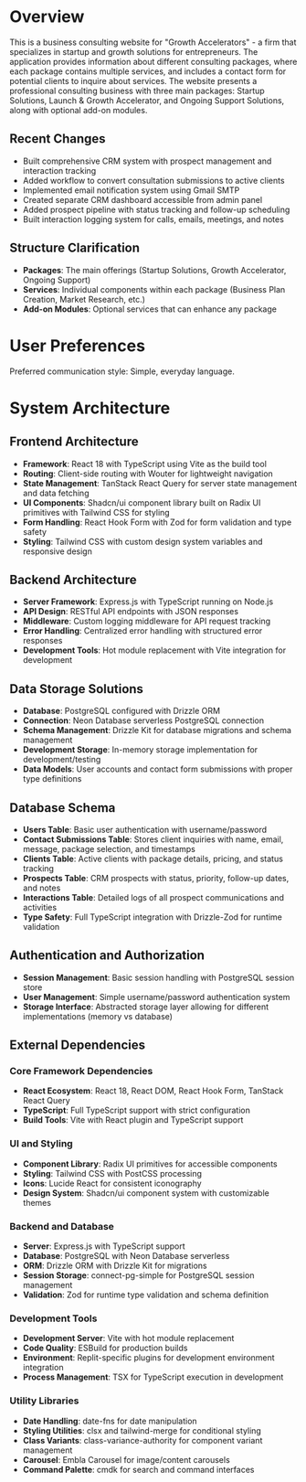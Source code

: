 # Overview

This is a business consulting website for "Growth Accelerators" - a firm that specializes in startup and growth solutions for entrepreneurs. The application provides information about different consulting packages, where each package contains multiple services, and includes a contact form for potential clients to inquire about services. The website presents a professional consulting business with three main packages: Startup Solutions, Launch & Growth Accelerator, and Ongoing Support Solutions, along with optional add-on modules.

## Recent Changes
- Built comprehensive CRM system with prospect management and interaction tracking
- Added workflow to convert consultation submissions to active clients
- Implemented email notification system using Gmail SMTP
- Created separate CRM dashboard accessible from admin panel
- Added prospect pipeline with status tracking and follow-up scheduling
- Built interaction logging system for calls, emails, meetings, and notes

## Structure Clarification
- **Packages**: The main offerings (Startup Solutions, Growth Accelerator, Ongoing Support)
- **Services**: Individual components within each package (Business Plan Creation, Market Research, etc.)
- **Add-on Modules**: Optional services that can enhance any package

# User Preferences

Preferred communication style: Simple, everyday language.

# System Architecture

## Frontend Architecture
- **Framework**: React 18 with TypeScript using Vite as the build tool
- **Routing**: Client-side routing with Wouter for lightweight navigation
- **State Management**: TanStack React Query for server state management and data fetching
- **UI Components**: Shadcn/ui component library built on Radix UI primitives with Tailwind CSS for styling
- **Form Handling**: React Hook Form with Zod for form validation and type safety
- **Styling**: Tailwind CSS with custom design system variables and responsive design

## Backend Architecture
- **Server Framework**: Express.js with TypeScript running on Node.js
- **API Design**: RESTful API endpoints with JSON responses
- **Middleware**: Custom logging middleware for API request tracking
- **Error Handling**: Centralized error handling with structured error responses
- **Development Tools**: Hot module replacement with Vite integration for development

## Data Storage Solutions
- **Database**: PostgreSQL configured with Drizzle ORM
- **Connection**: Neon Database serverless PostgreSQL connection
- **Schema Management**: Drizzle Kit for database migrations and schema management
- **Development Storage**: In-memory storage implementation for development/testing
- **Data Models**: User accounts and contact form submissions with proper type definitions

## Database Schema
- **Users Table**: Basic user authentication with username/password
- **Contact Submissions Table**: Stores client inquiries with name, email, message, package selection, and timestamps
- **Clients Table**: Active clients with package details, pricing, and status tracking
- **Prospects Table**: CRM prospects with status, priority, follow-up dates, and notes
- **Interactions Table**: Detailed logs of all prospect communications and activities
- **Type Safety**: Full TypeScript integration with Drizzle-Zod for runtime validation

## Authentication and Authorization
- **Session Management**: Basic session handling with PostgreSQL session store
- **User Management**: Simple username/password authentication system
- **Storage Interface**: Abstracted storage layer allowing for different implementations (memory vs database)

## External Dependencies

### Core Framework Dependencies
- **React Ecosystem**: React 18, React DOM, React Hook Form, TanStack React Query
- **TypeScript**: Full TypeScript support with strict configuration
- **Build Tools**: Vite with React plugin and TypeScript support

### UI and Styling
- **Component Library**: Radix UI primitives for accessible components
- **Styling**: Tailwind CSS with PostCSS processing
- **Icons**: Lucide React for consistent iconography
- **Design System**: Shadcn/ui component system with customizable themes

### Backend and Database
- **Server**: Express.js with TypeScript support
- **Database**: PostgreSQL with Neon Database serverless
- **ORM**: Drizzle ORM with Drizzle Kit for migrations
- **Session Storage**: connect-pg-simple for PostgreSQL session management
- **Validation**: Zod for runtime type validation and schema definition

### Development Tools
- **Development Server**: Vite with hot module replacement
- **Code Quality**: ESBuild for production builds
- **Environment**: Replit-specific plugins for development environment integration
- **Process Management**: TSX for TypeScript execution in development

### Utility Libraries
- **Date Handling**: date-fns for date manipulation
- **Styling Utilities**: clsx and tailwind-merge for conditional styling
- **Class Variants**: class-variance-authority for component variant management
- **Carousel**: Embla Carousel for image/content carousels
- **Command Palette**: cmdk for search and command interfaces